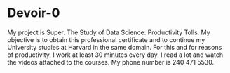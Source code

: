 # Devoir-0
My project is Super. The Study of Data Science:  Productivity Tolls.  My objective is to obtain this professional certificate and to continue my University studies at Harvard  in the same domain. For this and for reasons of productivity, I work at least 30 minutes every day. I read a lot and watch the videos attached to the courses. My phone number is 240 471 5530.
